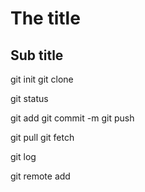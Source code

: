 # The title
## Sub title

git init 
git clone

git status

git add
git commit -m
git push <name>

git pull
git fetch

git log

git remote add <name> <url>
